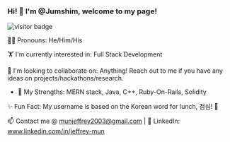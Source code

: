 ### Hi! 🐼 I'm @Jumshim, welcome to my page!
![visitor badge](https://visitor-badge.glitch.me/badge?page_id=jumshim.visitor-badge&left_color=red&right_color=green) 

🏳️‍🌈 Pronouns: He/Him/His

🏋️ I'm currently interested in: Full Stack Development

🤌 I'm looking to collaborate on: Anything! Reach out to me if you have any ideas on projects/hackathons/research.
   - 🦾 My Strengths: MERN stack, Java, C++, Ruby-On-Rails, Solidity

✨ Fun Fact: My username is based on the Korean word for lunch, 점심! 🥘

📫 Contact me @ munjeffrey2003@gmail.com | 💌 LinkedIn: www.linkedin.com/in/jeffrey-mun
